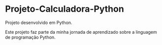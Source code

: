 # Projeto-Calculadora-Python
Projeto desenvolvido em Python.

Este projeto faz parte da minha jornada de aprendizado sobre a linguagem de programação Python.
